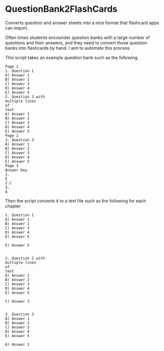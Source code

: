 # QuestionBank2FlashCards
Converts question and answer sheets into a nice format that flashcard apps can import.

Often times students encounder question banks with a large number of questions and their answers, and they need to convert those question banks into flashcards by hand. I aim to automate this process

This script takes an example question bank such as the following.

```
Page 1
1. Question 1
A) Answer 1
B) Answer 2
C) Answer 3
D) Answer 4
E) Answer 5
2. Question 2 with 
multiple lines
of
text
A) Answer 1
B) Answer 2
C) Answer 3
D) Answer 4
E) Answer 5
Page 2
3. Question 3
A) Answer 1
B) Answer 2
C) Answer 3
D) Answer 4
E) Answer 5
Page 3
Answer Key
1.
E
2.C
3.
A
```

Then the script converts it to a text file such as the following for each chapter

```
1. Question 1
A) Answer 1
B) Answer 2
C) Answer 3
D) Answer 4
E) Answer 5

E) Answer 5


2. Question 2 with 
multiple lines
of
text
A) Answer 1
B) Answer 2
C) Answer 3
D) Answer 4
E) Answer 5

C) Answer 3


3. Question 3
A) Answer 1
B) Answer 2
C) Answer 3
D) Answer 4
E) Answer 5

A) Answer 1
```


